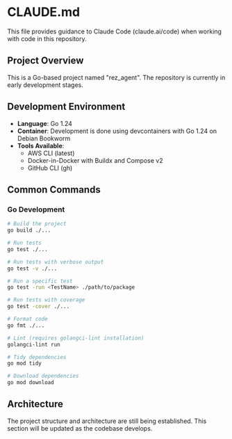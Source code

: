 # CLAUDE.md

This file provides guidance to Claude Code (claude.ai/code) when working with code in this repository.

## Project Overview

This is a Go-based project named "rez_agent". The repository is currently in early development stages.

## Development Environment

- **Language**: Go 1.24
- **Container**: Development is done using devcontainers with Go 1.24 on Debian Bookworm
- **Tools Available**:
  - AWS CLI (latest)
  - Docker-in-Docker with Buildx and Compose v2
  - GitHub CLI (gh)

## Common Commands

### Go Development
```bash
# Build the project
go build ./...

# Run tests
go test ./...

# Run tests with verbose output
go test -v ./...

# Run a specific test
go test -run <TestName> ./path/to/package

# Run tests with coverage
go test -cover ./...

# Format code
go fmt ./...

# Lint (requires golangci-lint installation)
golangci-lint run

# Tidy dependencies
go mod tidy

# Download dependencies
go mod download
```

## Architecture

The project structure and architecture are still being established. This section will be updated as the codebase develops.
